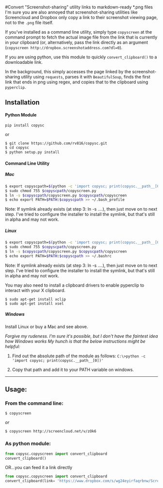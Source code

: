 #Convert "Screenshot-sharing" utility links to markdown-ready *.png files
I'm sure you are also annoyed that screenshot-sharing utilities like Screencloud and Dropbox only copy a link to their screenshot viewing page, not to the `.png` file itself.


If you've installed as a command line utility, simply type `copyscreen` at the command prompt to fetch the actual image file from the link that is currently in your clipboard (or, alternatively, pass the link directly as an argument (`copyscreen http://dropbox.screenshotaddress.com?dl=0`).

 If you are using python, use this module to quickly `convert_clipboard()` to a downloadable link.

In the background, this simply accesses the page linked by the screenshot-sharing utility using `requests`, parses it with `BeautifulSoup`,  finds the first link that ends in png using regex, and copies that to the clipboard using `pyperclip`.

## Installation

#### Python Module

`pip install copysc`

or
```bash
$ git clone https://github.com/rv816/copysc.git
$ cd copysc
$ python setup.py install
```

#### Command Line Utility


##### _Mac_

```bash
$ export copyscpath=$(python -c 'import copysc; print(copysc.__path__[0])')
$ sudo chmod 755 $copyscpath/copyscreen.py
$ ln -s $copyscpath/copyscreen.py $copyscpath/copyscreen
$ echo export PATH=$PATH:$copyscpath >> ~/.bash_profile
```
Note: If symlink already exists (at step 3: ln -s ....), then just move on to next step. I've tried to configure the installer to install the symlink, but that's still in alpha and may not work.

##### _Linux_

```bash
$ export copyscpath=$(python -c 'import copysc; print(copysc.__path__[0])')
$ sudo chmod 755 $copyscpath/copyscreen.py
$ ln -s $copyscpath/copyscreen.py $copyscpath/copyscreen
$ echo export PATH=$PATH:$copyscpath >> ~/.bashrc
```
Note: If symlink already exists (at step 3: ln -s ....), then just move on to next step. I've tried to configure the installer to install the symlink, but that's still in alpha and may not work.

You may also need to install a clipboard drivers to enable pyperclip to interact with your X clipboard.

```
$ sudo apt-get install xclip
$ sudo apt-get install xsel
```



##### _Windows_

Install Linux or buy a Mac and see above.

_Forgive my rudeness. I'm sure it's possible, but I don't have the faintest idea how Windows works_
_My hunch is that the below instructions might be helpful:_

1. Find out the absolute path of the module as follows:
`C:\>python -c 'import copysc; print(copysc.__path__[0])'`

2. Copy that path and add it to your PATH variable on windows.

______

## Usage:

### From the command line:

`$ copyscreen`

_or_


`$ copyscreen http://screencloud.net/v/zOk6`

### As python module:

```python
from copysc.copyscreen import convert_clipboard
convert_clipboard()

```

OR...you can feed it a link directly
```python
from copysc.copyscreen import convert_clipboard
convert_clipboard(link= 'https://www.dropbox.com/s/wg24eyirfaqrbnw/Screenshot%202014-10-17%2018.06.22.png?dl=0')

```
